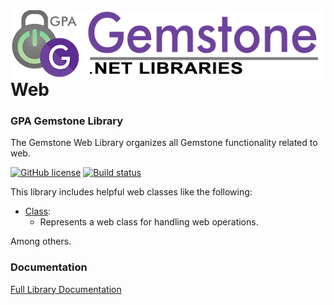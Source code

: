 <img align="right" src="img/gemstone-wide-600.png" alt="gemstone logo">

# Web
### GPA Gemstone Library

The Gemstone Web Library organizes all Gemstone functionality related to web.

[![GitHub license](https://img.shields.io/github/license/gemstone/web?color=4CC61E)](https://github.com/gemstone/web/blob/master/LICENSE)
[![Build status](https://ci.appveyor.com/api/projects/status/ury75mtaq7tj1sp0?svg=true)](https://ci.appveyor.com/project/ritchiecarroll/web)

This library includes helpful web classes like the following:

* [Class](https://gemstone.github.io/web/help/html/T_gemstone_web_Class.htm):
  * Represents a web class for handling web operations.

Among others.

### Documentation
[Full Library Documentation](https://gemstone.github.io/web/help)